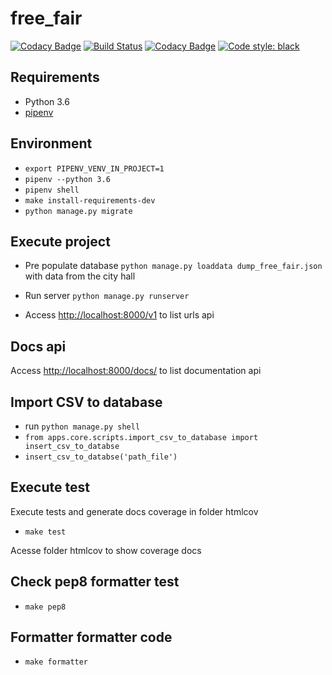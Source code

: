# free_fair

[![Codacy Badge](https://api.codacy.com/project/badge/Grade/cc618984eca945c3ad5bdc1efcaaed9f)](https://app.codacy.com/app/victorpb/free_fair?utm_source=github.com&utm_medium=referral&utm_content=victorpb/free_fair&utm_campaign=badger) [![Build Status](https://travis-ci.org/victtorvpb/free_fair.svg?branch=master)](https://travis-ci.org/victorpb/free_fair)
[![Codacy Badge](https://api.codacy.com/project/badge/Coverage/1e3a5c1edbfc49c38ba884bff0a91260)](https://www.codacy.com/app/victorpb/free_fair?utm_source=github.com&amp;utm_medium=referral&amp;utm_content=victorpb/free_fair&amp;utm_campaign=Badge_Coverage)
[![Code style: black](https://img.shields.io/badge/code%20style-black-000000.svg)](https://github.com/ambv/black)


## Requirements
* Python 3.6
* [pipenv](https://docs.pipenv.org/)

## Environment
* `export PIPENV_VENV_IN_PROJECT=1`
* `pipenv --python 3.6`
* `pipenv shell`
* `make install-requirements-dev`
* `python manage.py migrate`

## Execute project

* Pre populate database `python manage.py loaddata dump_free_fair.json` with data from the city hall

* Run server `python manage.py runserver`

* Access [http://localhost:8000/v1](http://localhost:8000/v1) to list urls api

## Docs api

Access [http://localhost:8000/docs/](http://localhost:8000/docs/) to list documentation api

## Import CSV to database
* run `python manage.py shell`
* `from apps.core.scripts.import_csv_to_database import insert_csv_to_databse`
* `insert_csv_to_databse('path_file')`

## Execute test
Execute tests and generate docs coverage in folder htmlcov
* `make test `

Acesse folder htmlcov to show coverage docs

## Check pep8 formatter test
* `make pep8 `

## Formatter formatter code
* `make formatter `
